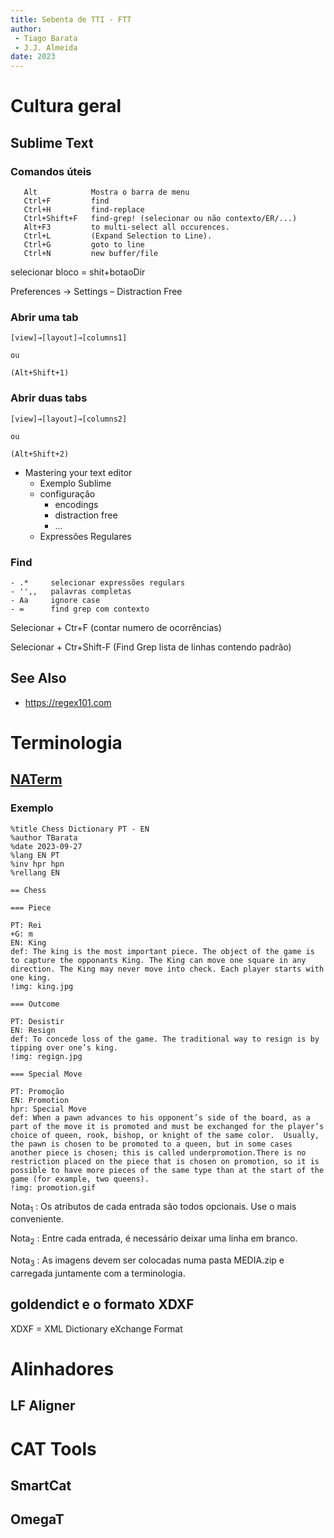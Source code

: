```yaml
---
title: Sebenta de TTI - FTT
author:
 - Tiago Barata
 - J.J. Almeida
date: 2023
---
```


# Cultura geral

## Sublime Text

### Comandos úteis

~~~ 
   Alt            Mostra o barra de menu
   Ctrl+F         find
   Ctrl+H         find-replace
   Ctrl+Shift+F   find-grep! (selecionar ou não contexto/ER/...)
   Alt+F3         to multi-select all occurences.
   Ctrl+L         (Expand Selection to Line).
   Ctrl+G         goto to line
   Ctrl+N         new buffer/file
~~~ 

selecionar bloco = shit+botaoDir

Preferences → Settings – Distraction Free 

### Abrir uma tab

~~~
[view]→[layout]→[columns1]   

ou 

(Alt+Shift+1)
~~~

### Abrir duas tabs

~~~
[view]→[layout]→[columns2]   

ou 

(Alt+Shift+2)
~~~

- Mastering your text editor
  - Exemplo Sublime
  - configuração
    - encodings
    - distraction free
    - ...
  - Expressões Regulares

### Find

```
- .*     selecionar expressões regulars
- '',,   palavras completas
- Aa     ignore case
- =      find grep com contexto
```

Selecionar + Ctr+F     (contar numero de ocorrências)

Selecionar + Ctr+Shift-F     (Find Grep lista de linhas contendo padrão)

## See Also

- https://regex101.com

# Terminologia

## [NATerm](https://natura.di.uminho.pt/jjbin/naterm)

### Exemplo

~~~
%title Chess Dictionary PT - EN 
%author TBarata
%date 2023-09-27
%lang EN PT
%inv hpr hpn
%rellang EN

== Chess

=== Piece

PT: Rei
+G: m
EN: King
def: The king is the most important piece. The object of the game is to capture the opponants King. The King can move one square in any direction. The King may never move into check. Each player starts with one king.
!img: king.jpg

=== Outcome

PT: Desistir
EN: Resign
def: To concede loss of the game. The traditional way to resign is by tipping over one’s king.
!img: regign.jpg

=== Special Move

PT: Promoção
EN: Promotion
hpr: Special Move
def: When a pawn advances to his opponent’s side of the board, as a part of the move it is promoted and must be exchanged for the player’s choice of queen, rook, bishop, or knight of the same color.  Usually, the pawn is chosen to be promoted to a queen, but in some cases another piece is chosen; this is called underpromotion.There is no restriction placed on the piece that is chosen on promotion, so it is possible to have more pieces of the same type than at the start of the game (for example, two queens).
!img: promotion.gif
~~~

Nota<sub>1</sub> : Os atributos de cada entrada são todos opcionais. Use o mais conveniente.

Nota<sub>2</sub> : Entre cada entrada, é necessário deixar uma linha em branco.

Nota<sub>3</sub> : As imagens devem ser colocadas numa pasta MEDIA.zip e carregada juntamente com a terminologia.

## goldendict e o formato XDXF

XDXF = XML Dictionary eXchange Format

# Alinhadores

## LF Aligner

# CAT Tools

## SmartCat

## OmegaT


